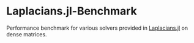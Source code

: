 # Laplacians.jl-Benchmark

Performance benchmark for various solvers provided in [Laplacians.jl](https://github.com/danspielman/Laplacians.jl) on dense matrices.
